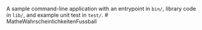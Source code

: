 A sample command-line application with an entrypoint in `bin/`, library code
in `lib/`, and example unit test in `test/`.
#   M a t h e W a h r s c h e i n l i c h k e i t e n F u s s b a l l  
 